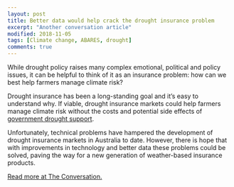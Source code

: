 ```yaml
---
layout: post
title: Better data would help crack the drought insurance problem
excerpt: "Another conversation article"
modified: 2018-11-05
tags: [Climate change, ABARES, drought]
comments: true
---
```


<p>While drought policy raises many complex emotional, political and policy issues, it can be helpful to think of it as an insurance problem: how can we best help farmers manage climate risk? </p>

<p>Drought insurance has been a long-standing goal and it’s easy to understand why. If viable, drought insurance markets could help farmers manage climate risk without the costs and potential side effects of <a href="https://theconversation.com/helping-farmers-in-distress-doesnt-help-them-be-the-best-the-drought-relief-dilemma-105281">government drought support</a>. </p>

<p>Unfortunately, technical problems have hampered the development of drought insurance markets in Australia to date.  However, there is hope that with improvements in technology and better data these problems could be solved, paving the way for a new generation of weather-based insurance products. </p>

<a href="https://theconversation.com/better-data-would-help-crack-the-drought-insurance-problem-106154">Read more at The Conversation.</a>
